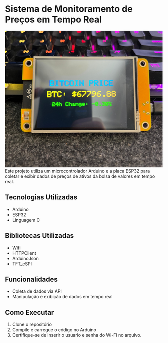 
# Sistema de Monitoramento de Preços em Tempo Real
![Descrição da Foto](docs/monitor2.jpg)
Este projeto utiliza um microcontrolador Arduino e a placa ESP32 para coletar e exibir dados de preços de ativos da bolsa de valores em tempo real.

## Tecnologias Utilizadas
- Arduino
- ESP32
- Linguagem C

## Bibliotecas Utilizadas
- Wifi
- HTTPClient
- ArduinoJson
- TFT_eSPI
  
## Funcionalidades
- Coleta de dados via API
- Manipulação e exibição de dados em tempo real

## Como Executar
1. Clone o repositório
2. Compile e carregue o código no Arduino
3. Certifique-se de inserir o usuario e senha do Wi-Fi no arquivo.


